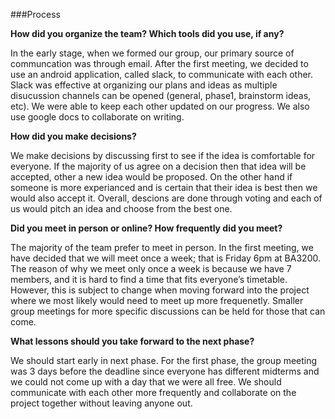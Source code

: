 ###Process

**How did you organize the team? Which tools did you use, if any?**

In the early stage, when we formed our group, our primary source of communcation was through email. After the first meeting, we decided to use an android application, called slack, to communicate with each other. Slack was effective at organizing our plans and ideas as multiple disucussion channels can be opened (general, phase1, brainstorm ideas, etc). We were able to keep each other updated on our progress. We also use google docs to collaborate on writing. 

**How did you make decisions?**

We make decisions by discussing first to see if the idea is comfortable for everyone. If the majority of us agree on a decision then that idea will be accepted, other a new idea would be proposed. On the other hand if someone is more experianced and is certain that their idea is best then we would also accept it. Overall, descions are done through voting and each of us would pitch an idea and choose from the best one.

**Did you meet in person or online? How frequently did you meet?**

The majority of the team prefer to meet in person. In the first meeting, we have decided that we will meet once a week; that is Friday 6pm at BA3200. The reason of why we meet only once a week is because we have 7 members, and it is hard to find a time that fits everyone’s timetable. However, this is subject to change when moving forward into the project where we most likely would need to meet up more frequenetly. Smaller group meetings for more specific discussions can be held for those that can come.

**What lessons should you take forward to the next phase?**

We should start early in next phase. For the first phase, the group meeting was 3 days before the deadline since everyone has different midterms and we could not come up with a day that we were all free. We should communicate with each other more frequently and collaborate on the project together without leaving anyone out.
